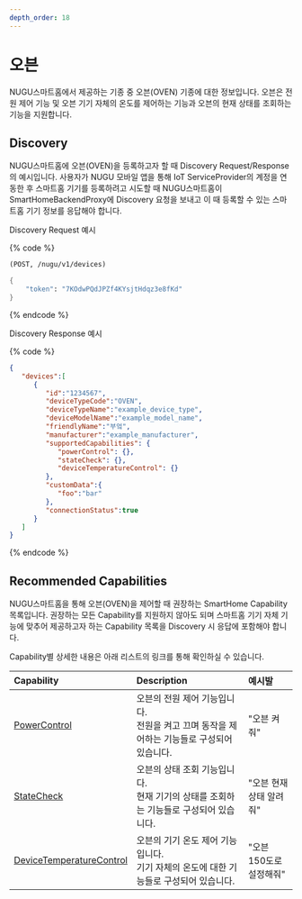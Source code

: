 ```yaml
---
depth_order: 18
---
```


# 오븐

NUGU스마트홈에서 제공하는 기종 중 오븐(OVEN) 기종에 대한 정보입니다. 오븐은 전원 제어 기능 및 오븐 기기 자체의 온도를 제어하는 기능과 오븐의 현재 상태를 조회하는 기능을 지원합니다.

## Discovery

NUGU스마트홈에 오븐(OVEN)을 등록하고자 할 때 Discovery Request/Response의 예시입니다. 사용자가 NUGU 모바일 앱을 통해 IoT ServiceProvider의 계정을 연동한 후 스마트홈 기기를 등록하려고 시도할 때 NUGU스마트홈이 SmartHomeBackendProxy에 Discovery 요청을 보내고 이 때 등록할 수 있는 스마트홈 기기 정보를 응답해야 합니다.

Discovery Request 예시

{% code %}
```scheme
(POST, /nugu/v1/devices)

{
    "token": "7KOdwPQdJPZf4KYsjtHdqz3e8fKd"
}
```
{% endcode %}

Discovery Response 예시

{% code %}
```json
{
   "devices":[
      {
         "id":"1234567",
         "deviceTypeCode":"OVEN",
         "deviceTypeName":"example_device_type",
         "deviceModelName":"example_model_name",
         "friendlyName":"부엌",
         "manufacturer":"example_manufacturer",
         "supportedCapabilities": {
            "powerControl": {},
            "stateCheck": {},
            "deviceTemperatureControl": {}
         },
         "customData":{
            "foo":"bar"
         },
         "connectionStatus":true
      }
   ]
}
```
{% endcode %}

## Recommended Capabilities

NUGU스마트홈을 통해 오븐(OVEN)을 제어할 때 권장하는 SmartHome Capability 목록입니다. 권장하는 모든 Capability를 지원하지 않아도 되며 스마트홈 기기 자체 기능에 맞추어 제공하고자 하는 Capability 목록을 Discovery 시 응답에 포함해야 합니다.

Capability별 상세한 내용은 아래 리스트의 링크를 통해 확인하실 수 있습니다.

| Capability                                                                            | Description                                             | 예시발             |
|:--------------------------------------------------------------------------------------|:--------------------------------------------------------|:----------------|
| [PowerControl](../smarthomecapability/powercontrol-interface)                         | 오븐의 전원 제어 기능입니다.<br/>전원을 켜고 끄며 동작을 제어하는 기능들로 구성되어 있습니다. | "오븐 켜줘"         |
| [StateCheck](../smarthomecapability/statecheck-interface)                             | 오븐의 상태 조회 기능입니다.<br/>현재 기기의 상태를 조회하는 기능들로 구성되어 있습니다.    | "오븐 현재 상태 알려줘"  |
| [DeviceTemperatureControl](../smarthomecapability/devicetemperaturecontrol-interface) | 오븐의 기기 온도 제어 기능입니다.<br/>기기 자체의 온도에 대한 기능들로 구성되어 있습니다.   | "오븐 150도로 설정해줘" |

